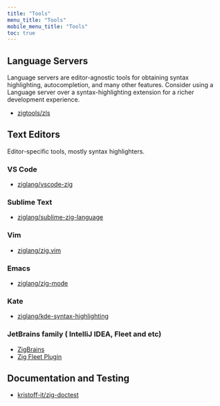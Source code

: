 ```yaml
---
title: "Tools"
menu_title: "Tools"
mobile_menu_title: "Tools"
toc: true
---
```


## Language Servers
Language servers are editor-agnostic tools for obtaining syntax highlighting, autocompletion, and many other features. Consider using a Language server over a syntax-highlighting extension for a richer development experience.

- [zigtools/zls](https://github.com/zigtools/zls)

## Text Editors
Editor-specific tools, mostly syntax highlighters. 

### VS Code
- [ziglang/vscode-zig](https://github.com/ziglang/vscode-zig)

### Sublime Text
- [ziglang/sublime-zig-language](https://github.com/ziglang/sublime-zig-language)

### Vim
- [ziglang/zig.vim](https://github.com/ziglang/zig.vim)

### Emacs
- [ziglang/zig-mode](https://github.com/ziglang/zig-mode)

### Kate
- [ziglang/kde-syntax-highlighting](https://github.com/ziglang/kde-syntax-highlighting)

### JetBrains family ( IntelliJ IDEA, Fleet and etc)
- [ZigBrains](https://plugins.jetbrains.com/plugin/22456-zigbrains)
- [Zig Fleet Plugin](https://plugins.jetbrains.com/plugin/26070-zig)


## Documentation and Testing
- [kristoff-it/zig-doctest](https://github.com/kristoff-it/zig-doctest)

